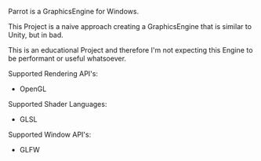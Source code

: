 Parrot is a GraphicsEngine for Windows.

This Project is a naive approach creating a GraphicsEngine that is similar to Unity, but in bad.

This is an educational Project and therefore I'm not expecting this Engine to be performant or useful whatsoever.

Supported Rendering API's:
  - OpenGL
 
Supported Shader Languages:
  - GLSL
 
Supported Window API's:
  - GLFW

